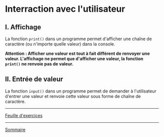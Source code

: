 # Interraction avec l'utilisateur

## I. Affichage

La fonction `print()` dans un programme permet d'afficher une chaîne de caractère (ou n'importe quelle valeur) dans la console.

**Attention : Afficher une valeur est tout à fait différent de renvoyer une valeur. L'affichage ne permet que d'afficher une valeur, la fonction `print()` ne renvoie pas de valeur.**

## II. Entrée de valeur

La fonction `input()` dans un programme permet de demander à l'utilisateur d'entrer une valeur et renvoie cette valeur sous forme de chaîne de caractère.

___________

[Feuille d'exercices](./Exercices/Exercices_interraction_avec_l_utilisateur.md)

___________

[Sommaire](./../README.md)